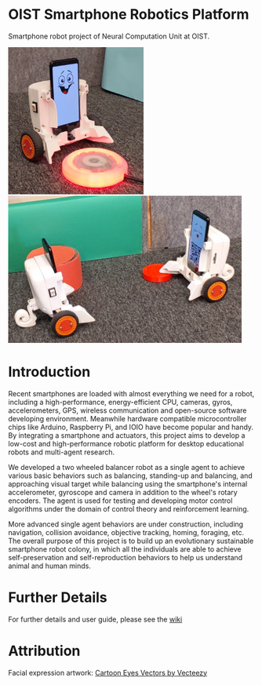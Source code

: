 # OIST Smartphone Robotics Platform
Smartphone robot project of Neural Computation Unit at OIST. 

<img src="media/images/charging.png" alt="drawing" height="300"/>
<img src="media/images/mating.png" alt="drawing" height="300"/>


# Introduction

Recent smartphones are loaded with almost everything we need for a robot, including a high-performance, energy-efficient CPU, cameras, gyros, accelerometers, GPS, wireless communication and open-source software developing environment. Meanwhile hardware compatible microcontroller chips like Arduino, Raspberry Pi, and IOIO have become popular and handy. By integrating a smartphone and actuators, this project aims to develop a low-cost and high-performance robotic platform for desktop educational robots and multi-agent research. 

We developed a two wheeled balancer robot as a single agent to achieve various basic behaviors such as balancing, standing-up and balancing, and approaching visual target while balancing using the smartphone's internal accelerometer, gyroscope and camera in addition to the wheel's rotary encoders. The agent is used for testing and developing motor control algorithms under the domain of control theory and reinforcement learning. 

More advanced single agent behaviors are under construction, including navigation, collision avoidance, objective tracking, homing, foraging, etc. The overall purpose of this project is to build up an evolutionary sustainable smartphone robot colony, in which all the individuals are able to achieve self-preservation and self-reproduction behaviors to help us understand animal and human minds.

# Further Details

For further details and user guide, please see the [wiki](https://github.com/oist/smartphone-robot/wiki)

# Attribution
Facial expression artwork:
<a href="https://www.vecteezy.com/free-vector/cartoon-eyes">Cartoon Eyes Vectors by Vecteezy</a>
